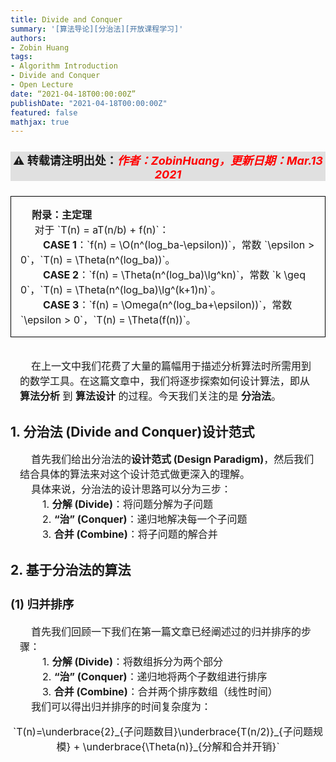 ```yaml
---
title: Divide and Conquer
summary: '[算法导论][分治法][开放课程学习]'
authors:
- Zobin Huang
tags: 
- Algorithm Introduction
- Divide and Conquer
- Open Lecture
date: “2021-04-18T00:00:00Z”
publishDate: "2021-04-18T00:00:00Z"
featured: false
mathjax: true
---
```


<head>
<style>
    img{margin-left: 20px; margin-right: 20px;}
    #table th{text-align:center;}
    #table td{text-align:center;}
    p{margin-left: 15px; margin-right: 15px;}
    .div_learning_post{font-size: 16px; word-spacing:0px;}
    .div_learning_post_boder{font-size: 16px; word-spacing:0px;  border:1px solid black;}
    .div_indicate_source{font-size: 18px; word-spacing:0px; background-color: #E0E0E0;}
</style>

<!--支持网页公式显示-->    
<script type="text/javascript" src="https://cdn.mathjax.org/mathjax/latest/MathJax.js?config=AM_HTMLorMML-full"></script>
</head>

<body>

<div align="center" class="div_indicate_source">
  <h4>⚠ 转载请注明出处：<font color="red"><i>作者：ZobinHuang，更新日期：Mar.13 2021</i></font></h4>
</div>

<!--表格-->
<!--
<table border="1" align="center">
  <caption>表格</caption>
  <tr>
    <th>A</th>
    <th>B</th>
    <th>C</th>
  </tr>
  <tr>
    <td>xxx</td>
    <td>xxx</td>
    <td>xxx</td>
  </tr>
</table>
-->

<!--图片-->
<!--
<div align="center">
  <img src="./pic/xxx.png" width=30%>
</div>
-->

<!--正文-->
<!--
<p>
&nbsp;&nbsp;&nbsp;&nbsp;公式：<span>`\overline{A}\overline{B}`</span>
</p>
-->
<div class="div_learning_post_boder">
<p>
&nbsp;&nbsp;&nbsp;&nbsp;<b>附录：主定理</b>
<br>&nbsp;&nbsp;&nbsp;&nbsp;&nbsp;对于 <span>`T(n) = aT(n/b) + f(n)`</span>：
<br>&nbsp;&nbsp;&nbsp;&nbsp;&nbsp;&nbsp;&nbsp;&nbsp;<b>CASE 1</b>：<span>`f(n) = \O(n^(log_ba-\epsilon))`</span>，常数 <span>`\epsilon > 0`</span>，<span>`T(n) = \Theta(n^(log_ba))`</span>。
<br>&nbsp;&nbsp;&nbsp;&nbsp;&nbsp;&nbsp;&nbsp;&nbsp;<b>CASE 2</b>：<span>`f(n) = \Theta(n^(log_ba)\lg^kn)`</span>，常数 <span>`k \geq 0`</span>，<span>`T(n) = \Theta(n^(log_ba)\lg^(k+1)n)`</span>。
<br>&nbsp;&nbsp;&nbsp;&nbsp;&nbsp;&nbsp;&nbsp;&nbsp;<b>CASE 3</b>：<span>`f(n) = \Omega(n^(log_ba+\epsilon))`</span>，常数 <span>`\epsilon > 0`</span>，<span>`T(n) = \Theta(f(n))`</span>。
</p>
</div>

<br>

<div class="div_learning_post">
<p>
&nbsp;&nbsp;&nbsp;&nbsp;在上一文中我们花费了大量的篇幅用于描述分析算法时所需用到的数学工具。在这篇文章中，我们将逐步探索如何设计算法，即从 <b>算法分析</b> 到 <b>算法设计</b> 的过程。今天我们关注的是 <b>分治法</b>。
</p>
</div>

<!--标题-->
<h2>1. 分治法 (Divide and Conquer)设计范式</h2>
<div class="div_learning_post">
<p>
&nbsp;&nbsp;&nbsp;&nbsp;首先我们给出分治法的<b>设计范式 (Design Paradigm)</b>，然后我们结合具体的算法来对这个设计范式做更深入的理解。
<br>&nbsp;&nbsp;&nbsp;&nbsp;具体来说，分治法的设计思路可以分为三步：
<br>&nbsp;&nbsp;&nbsp;&nbsp;&nbsp;&nbsp;&nbsp;&nbsp;1. <b>分解 (Divide)</b>：将问题分解为子问题
<br>&nbsp;&nbsp;&nbsp;&nbsp;&nbsp;&nbsp;&nbsp;&nbsp;2. <b>“治” (Conquer)</b>：递归地解决每一个子问题
<br>&nbsp;&nbsp;&nbsp;&nbsp;&nbsp;&nbsp;&nbsp;&nbsp;3. <b>合并 (Combine)</b>：将子问题的解合并
</p>
</div>

<h2>2. 基于分治法的算法</h2>
<div class="div_learning_post">
<h3>(1) 归并排序</h3>
<p>
&nbsp;&nbsp;&nbsp;&nbsp;首先我们回顾一下我们在第一篇文章已经阐述过的归并排序的步骤：
<br>&nbsp;&nbsp;&nbsp;&nbsp;&nbsp;&nbsp;&nbsp;&nbsp;1. <b>分解 (Divide)</b>：将数组拆分为两个部分
<br>&nbsp;&nbsp;&nbsp;&nbsp;&nbsp;&nbsp;&nbsp;&nbsp;2. <b>“治” (Conquer)</b>：递归地将两个子数组进行排序
<br>&nbsp;&nbsp;&nbsp;&nbsp;&nbsp;&nbsp;&nbsp;&nbsp;3. <b>合并 (Combine)</b>：合并两个排序数组（线性时间）
<br>&nbsp;&nbsp;&nbsp;&nbsp;我们可以得出归并排序的时间复杂度为：
</p>
<div align="center">
  <span>`T(n)=\underbrace{2}_{子问题数目}\underbrace{T(n/2)}_{子问题规模} + \underbrace{\Theta(n)}_{分解和合并开销}`</span>
</div>
<p>
&nbsp;&nbsp;&nbsp;&nbsp;
</p>
</div>
<!--ref-->
<!--
<h2>附录：参考源</h2>
<div class="div_learning_post">
<p>
1. David Money Harris, Sarah L, Harris, 机械工业出版社, <b>数字设计和计算机体系结构</b>
</p>
</div>-->

</body>